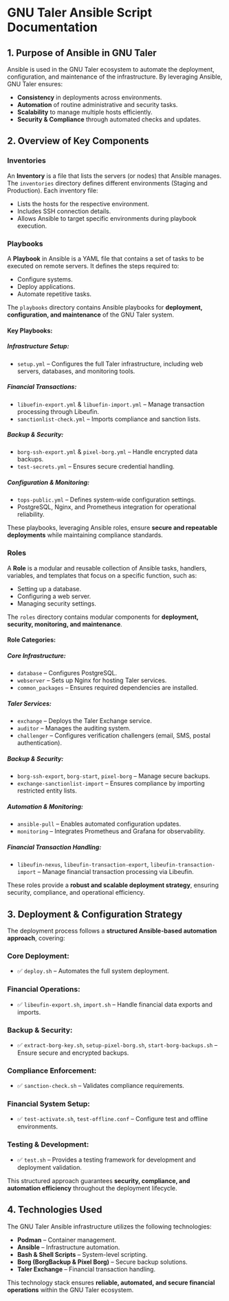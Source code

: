 # GNU Taler Ansible Script Documentation

## 1. Purpose of Ansible in GNU Taler

Ansible is used in the GNU Taler ecosystem to automate the deployment, configuration, and maintenance of the infrastructure. By leveraging Ansible, GNU Taler ensures:

- **Consistency** in deployments across environments.
- **Automation** of routine administrative and security tasks.
- **Scalability** to manage multiple hosts efficiently.
- **Security & Compliance** through automated checks and updates.

## 2. Overview of Key Components

### Inventories

An **Inventory** is a file that lists the servers (or nodes) that Ansible manages. The `inventories` directory defines different environments (Staging and Production). Each inventory file:

- Lists the hosts for the respective environment.
- Includes SSH connection details.
- Allows Ansible to target specific environments during playbook execution.

### Playbooks

A **Playbook** in Ansible is a YAML file that contains a set of tasks to be executed on remote servers. It defines the steps required to:

- Configure systems.
- Deploy applications.
- Automate repetitive tasks.

The `playbooks` directory contains Ansible playbooks for **deployment, configuration, and maintenance** of the GNU Taler system.

#### Key Playbooks:

##### Infrastructure Setup:
- `setup.yml` – Configures the full Taler infrastructure, including web servers, databases, and monitoring tools.

##### Financial Transactions:
- `libuefin-export.yml` & `libuefin-import.yml` – Manage transaction processing through Libeufin.
- `sanctionlist-check.yml` – Imports compliance and sanction lists.

##### Backup & Security:
- `borg-ssh-export.yml` & `pixel-borg.yml` – Handle encrypted data backups.
- `test-secrets.yml` – Ensures secure credential handling.

##### Configuration & Monitoring:
- `tops-public.yml` – Defines system-wide configuration settings.
- PostgreSQL, Nginx, and Prometheus integration for operational reliability.

These playbooks, leveraging Ansible roles, ensure **secure and repeatable deployments** while maintaining compliance standards.

### Roles

A **Role** is a modular and reusable collection of Ansible tasks, handlers, variables, and templates that focus on a specific function, such as:

- Setting up a database.
- Configuring a web server.
- Managing security settings.

The `roles` directory contains modular components for **deployment, security, monitoring, and maintenance**.

#### Role Categories:

##### Core Infrastructure:
- `database` – Configures PostgreSQL.
- `webserver` – Sets up Nginx for hosting Taler services.
- `common_packages` – Ensures required dependencies are installed.

##### Taler Services:
- `exchange` – Deploys the Taler Exchange service.
- `auditor` – Manages the auditing system.
- `challenger` – Configures verification challengers (email, SMS, postal authentication).

##### Backup & Security:
- `borg-ssh-export`, `borg-start`, `pixel-borg` – Manage secure backups.
- `exchange-sanctionlist-import` – Ensures compliance by importing restricted entity lists.

##### Automation & Monitoring:
- `ansible-pull` – Enables automated configuration updates.
- `monitoring` – Integrates Prometheus and Grafana for observability.

##### Financial Transaction Handling:
- `libeufin-nexus`, `libeufin-transaction-export`, `libeufin-transaction-import` – Manage financial transaction processing via Libeufin.

These roles provide a **robust and scalable deployment strategy**, ensuring security, compliance, and operational efficiency.

## 3. Deployment & Configuration Strategy

The deployment process follows a **structured Ansible-based automation approach**, covering:

### Core Deployment:
- ✅ `deploy.sh` – Automates the full system deployment.

### Financial Operations:
- ✅ `libeufin-export.sh`, `import.sh` – Handle financial data exports and imports.

### Backup & Security:
- ✅ `extract-borg-key.sh`, `setup-pixel-borg.sh`, `start-borg-backups.sh` – Ensure secure and encrypted backups.

### Compliance Enforcement:
- ✅ `sanction-check.sh` – Validates compliance requirements.

### Financial System Setup:
- ✅ `test-activate.sh`, `test-offline.conf` – Configure test and offline environments.

### Testing & Development:
- ✅ `test.sh` – Provides a testing framework for development and deployment validation.

This structured approach guarantees **security, compliance, and automation efficiency** throughout the deployment lifecycle.

## 4. Technologies Used

The GNU Taler Ansible infrastructure utilizes the following technologies:

- **Podman** – Container management.
- **Ansible** – Infrastructure automation.
- **Bash & Shell Scripts** – System-level scripting.
- **Borg (BorgBackup & Pixel Borg)** – Secure backup solutions.
- **Taler Exchange** – Financial transaction handling.

This technology stack ensures **reliable, automated, and secure financial operations** within the GNU Taler ecosystem.
